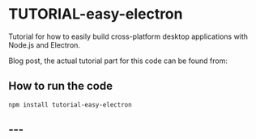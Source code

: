 # TUTORIAL-easy-electron
Tutorial for how to easily build cross-platform desktop applications with Node.js and Electron.

Blog post, the actual tutorial part for this code can be found from:

## How to run the code

    npm install tutorial-easy-electron

## ---
